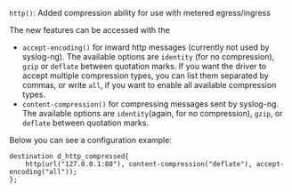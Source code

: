 `http()`: Added compression ability for use with metered egress/ingress

The new features can be accessed with the 
 * `accept-encoding()` for inward http messages (currently not used by syslog-ng). The available options are `identity` (for no compression), `gzip` or `deflate` between quotation marks. If you want the driver to accept multiple compression types, you can list them separated by commas, or write `all`, if you want to enable all available compression types.
 * `content-compression()` for compressing messages sent by syslog-ng. The available options are `identity`(again, for no compression), `gzip`, or `deflate` between quotation marks.
 
 Below you can see a configuration example:
 
```
destination d_http_compressed{
	http(url("127.0.0.1:80"), content-compression("deflate"), accept-encoding("all"));
};
```

